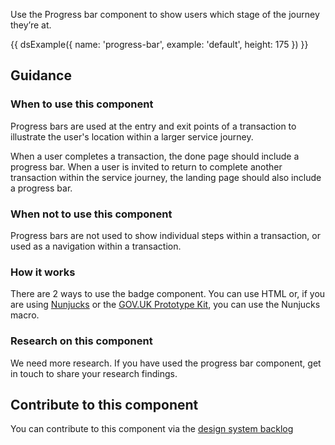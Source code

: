 Use the Progress bar component to show users which stage of the journey they’re at.

{{ dsExample({
  name: 'progress-bar',
  example: 'default',
  height: 175
}) }}

## Guidance

### When to use this component

Progress bars are used at the entry and exit points of a transaction to illustrate the user's location within a larger service journey.

When a user completes a transaction, the done page should include a progress bar. When a user is invited to return to complete another transaction within the service journey, the landing page should also include a progress bar.

### When not to use this component

Progress bars are not used to show individual steps within a transaction, or used as a navigation within a transaction.

### How it works

There are 2 ways to use the badge component. You can use HTML or, if you are using [Nunjucks](https://mozilla.github.io/nunjucks/) or the [GOV.UK Prototype Kit](https://govuk-prototype-kit.herokuapp.com/), you can use the Nunjucks macro.

### Research on this component

We need more research. If you have used the progress bar component, get in touch to share your research findings.

## Contribute to this component

You can contribute to this component via the [design system backlog](https://github.com/ministryofjustice/mojdt-design-system-backlog/)
